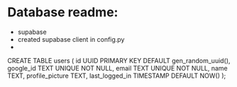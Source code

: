 # Database readme:

- supabase
- created supabase client in config.py
-

CREATE TABLE users (
id UUID PRIMARY KEY DEFAULT gen_random_uuid(),
google_id TEXT UNIQUE NOT NULL,
email TEXT UNIQUE NOT NULL,
name TEXT,
profile_picture TEXT,
last_logged_in TIMESTAMP DEFAULT NOW()
);
